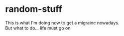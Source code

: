 # random-stuff

This is what I'm doing now to get a migraine nowadays.  
But what to do... life must go on
